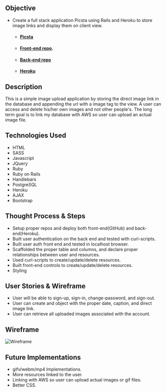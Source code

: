 ## Objective
* Create a full stack application Picsta using Rails and Heroku to store image links and display them on client view.
  - #### [Picsta](https://peterchang2.github.io/picsta-full-stack-front-end-client/)
  - #### [Front-end repo](https://github.com/peterchang2/picsta-full-stack-front-end-client).
  - #### [Back-end repo](https://github.com/peterchang2/picsta-full-stack-back-end-api)
  - #### [Heroku](https://picstafame.herokuapp.com/images)

## Description
This is a simple image upload application by storing the direct image link in the database and appending the url with a image tag to the view. A user can access and delete his/her own images and not other people's. The long term goal is to link my database with AWS so user can upload an actual image file.

## Technologies Used
* HTML
* SASS
* Javascript
* JQuery
* Ruby
* Ruby on Rails
* Handlebars
* PostgreSQL
* Heroku
* AJAX
* Bootstrap

## Thought Process & Steps
* Setup proper repos and deploy both front-end(GitHub) and back-end(Heroku).
* Built user authentication on the back end and tested with curl-scripts.
* Built user auth front end and tested in localhost browser.
* Scaffolded the proper table and columns, and declare proper relationships between user and resources.
* Used curl-scripts to create/update/delete resources.
* Built front-end controls to create/update/delete resources.
* Styling

## User Stories & Wireframe
* User will be able to sign-up, sign-in, change-password, and sign-out.
* User can create and object with the proper date, caption, and direct image link.
* User can retrieve all uploaded images associated with the account.

## Wireframe
![Wireframe](https://i.imgur.com/QjahI1D.jpg?1)

## Future Implementations

* gifv/webm/mp4 Implementations.
* More resources linked to the user.
* Linking with AWS so user can upload actual images or gif files.
* Better CSS.
